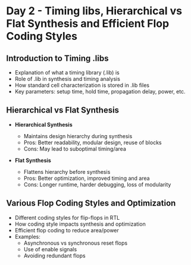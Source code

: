 # Day 2 - Timing libs, Hierarchical vs Flat Synthesis and Efficient Flop Coding Styles

## Introduction to Timing .libs
- Explanation of what a timing library (.lib) is  
- Role of .lib in synthesis and timing analysis  
- How standard cell characterization is stored in .lib files  
- Key parameters: setup time, hold time, propagation delay, power, etc.  

## Hierarchical vs Flat Synthesis
- **Hierarchical Synthesis**
  - Maintains design hierarchy during synthesis  
  - Pros: Better readability, modular design, reuse of blocks  
  - Cons: May lead to suboptimal timing/area  

- **Flat Synthesis**
  - Flattens hierarchy before synthesis  
  - Pros: Better optimization, improved timing and area  
  - Cons: Longer runtime, harder debugging, loss of modularity  

## Various Flop Coding Styles and Optimization
- Different coding styles for flip-flops in RTL  
- How coding style impacts synthesis and optimization  
- Efficient flop coding to reduce area/power  
- Examples:
  - Asynchronous vs synchronous reset flops  
  - Use of enable signals  
  - Avoiding redundant flops  
